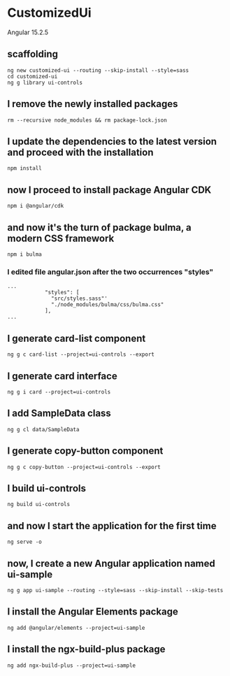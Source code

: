 # CustomizedUi

Angular 15.2.5

## scaffolding

```shell
ng new customized-ui --routing --skip-install --style=sass
cd customized-ui
ng g library ui-controls
```

## I remove the newly installed packages

```shell
rm --recursive node_modules && rm package-lock.json
```

## I update the dependencies to the latest version and proceed with the installation

```shell
npm install
```

## now I proceed to install package Angular CDK

```shell
npm i @angular/cdk
```

## and now it's the turn of package bulma, a modern CSS framework

```shell
npm i bulma
```

### I edited file angular.json after the two occurrences "styles"

```text
...
            "styles": [
              "src/styles.sass"'
              "./node_modules/bulma/css/bulma.css"
            ],
...
```

## I generate card-list component

```shell
ng g c card-list --project=ui-controls --export
```

## I generate card interface

```shell
ng g i card --project=ui-controls
```

## I add SampleData class

```shell
ng g cl data/SampleData
```

## I generate copy-button component

```shell
ng g c copy-button --project=ui-controls --export
```

## I build ui-controls

```shell
ng build ui-controls
```

## and now I start the application for the first time

```shell
ng serve -o
```

## now, I create a new Angular application named ui-sample

```shell
ng g app ui-sample --routing --style=sass --skip-install --skip-tests
```

## I install the Angular Elements package

```shell
ng add @angular/elements --project=ui-sample
```

## I install the ngx-build-plus package

```shell
ng add ngx-build-plus --project=ui-sample
```
